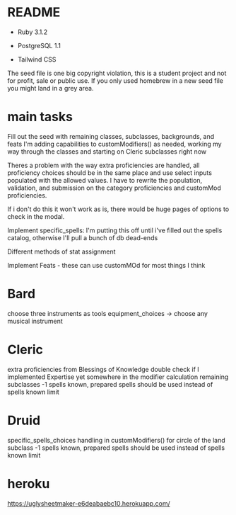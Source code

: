 # README

* Ruby 3.1.2

* PostgreSQL 1.1

* Tailwind CSS

The seed file is one big copyright violation, this is a student project and not for profit, sale or public use. If you only used homebrew in a new seed file you might land in a grey area.

# main tasks
Fill out the seed with remaining classes, subclasses, backgrounds, and feats
  I'm adding capabilities to customModifiers() as needed, working my way through the classes and starting on Cleric subclasses right now

  Theres a problem with the way extra proficiencies are handled, all proficiency choices should be in the same place and use select inputs populated with the allowed values.
  I have to rewrite the population, validation, and submission on the category proficiencies and customMod proficiencies.

  If i don't do this it won't work as is, there would be huge pages of options to check in the modal.

Implement specific_spells:
  I'm putting this off until i've filled out the spells catalog, otherwise I'll pull a bunch of db dead-ends

Different methods of stat assignment

Implement Feats - these can use customMOd for most things I think

#  Bard
   choose three instruments as tools
   equipment_choices -> choose any musical instrument

# Cleric
  extra proficiencies from Blessings of Knowledge
  double check if I implemented Expertise yet somewhere in the modifier calculation
  remaining subclasses
  -1 spells known, prepared spells should be used instead of spells known limit

# Druid
  specific_spells_choices handling in customModifiers() for circle of the land subclass
  -1 spells known, prepared spells should be used instead of spells known limit
# heroku
https://uglysheetmaker-e6deabaebc10.herokuapp.com/